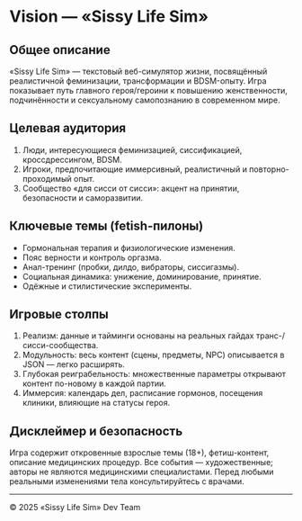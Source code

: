 # Vision — «Sissy Life Sim»

## Общее описание
«Sissy Life Sim» — текстовый веб-симулятор жизни, посвящённый реалистичной феминизации, трансформации и BDSM-опыту. Игра показывает путь главного героя/героини к повышению женственности, подчинённости и сексуальному самопознанию в современном мире.

## Целевая аудитория
1. Люди, интересующиеся феминизацией, сиссификацией, кроссдрессингом, BDSM.
2. Игроки, предпочитающие иммерсивный, реалистичный и повторно-проходимый опыт.
3. Сообщество «для сисси от сисси»: акцент на принятии, безопасности и саморазвитии.

## Ключевые темы (fetish-пилоны)
- Гормональная терапия и физиологические изменения.
- Пояс верности и контроль оргазма.
- Анал-тренинг (пробки, дилдо, вибраторы, сиссигазмы).
- Социальная динамика: унижение, доминирование, принятие.
- Одёжные и стилистические эксперименты.

## Игровые столпы
1. Реализм: данные и тайминги основаны на реальных гайдах транс-/сисси-сообщества.
2. Модульность: весь контент (сцены, предметы, NPC) описывается в JSON — легко расширять.
3. Глубокая реиграбельность: множественные параметры открывают контент по-новому в каждой партии.
4. Иммерсия: календарь дел, расписание гормонов, посещения клиники, влияющие на статусы героя.

## Дисклеймер и безопасность
Игра содержит откровенные взрослые темы (18+), фетиш-контент, описание медицинских процедур. Все события — художественные; авторы не являются медицинскими специалистами. Перед любыми реальными изменениями тела консультируйтесь с врачами.

---
© 2025 «Sissy Life Sim» Dev Team 